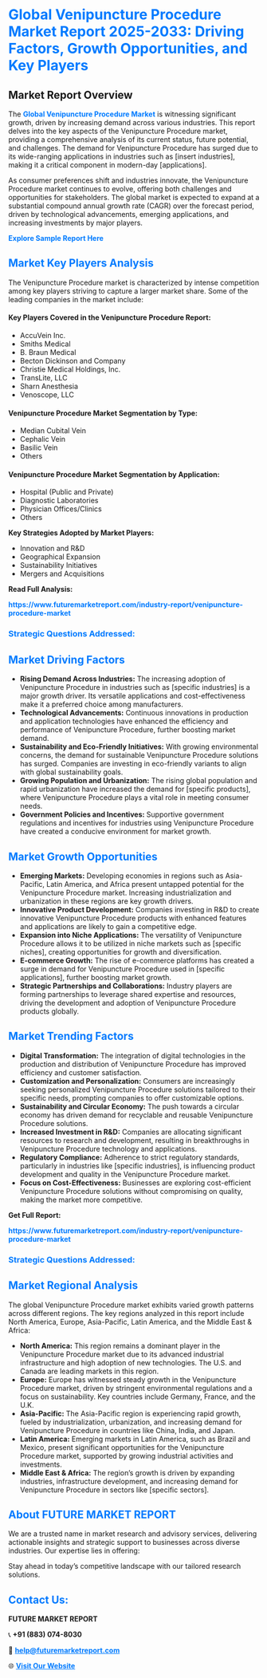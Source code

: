 <h1 style="color: #007BFF;">Global Venipuncture Procedure Market Report 2025-2033: Driving Factors, Growth Opportunities, and Key Players</h1>

<section id="overview">
<h2>Market Report Overview</h2>
<p>The <a href="https://www.futuremarketreport.com/industry-report/venipuncture-procedure-market" style="color: #007BFF; text-decoration: none;"><strong>Global Venipuncture Procedure Market</strong></a> is witnessing significant growth, driven by increasing demand across various industries. This report delves into the key aspects of the Venipuncture Procedure market, providing a comprehensive analysis of its current status, future potential, and challenges. The demand for Venipuncture Procedure has surged due to its wide-ranging applications in industries such as [insert industries], making it a critical component in modern-day [applications].</p>
<p>As consumer preferences shift and industries innovate, the Venipuncture Procedure market continues to evolve, offering both challenges and opportunities for stakeholders. The global market is expected to expand at a substantial compound annual growth rate (CAGR) over the forecast period, driven by technological advancements, emerging applications, and increasing investments by major players.</p>
</section>

<section id="overview">
<p><a href="https://www.futuremarketreport.com/request-sample/reportId=105938" style="color: #007BFF; text-decoration: none;"><strong>Explore Sample Report Here</strong></a></p>
</section>

<section id="key-players">
<h2 style="color: #007BFF;">Market Key Players Analysis</h2>
<p>The Venipuncture Procedure market is characterized by intense competition among key players striving to capture a larger market share. Some of the leading companies in the market include:</p>
<h4>Key Players Covered in the Venipuncture Procedure Report:</h4>
<ul><li>AccuVein Inc.</li><li>Smiths Medical</li><li>B. Braun Medical</li><li>Becton Dickinson and Company</li><li>Christie Medical Holdings, Inc.</li><li>TransLite, LLC</li><li>Sharn Anesthesia</li><li>Venoscope, LLC</li></ul>
<h4>Venipuncture Procedure Market Segmentation by Type:</h4>
<ul><li>Median Cubital Vein</li><li>Cephalic Vein</li><li>Basilic Vein</li><li>Others</li></ul>

<h4>Venipuncture Procedure Market Segmentation by Application:</h4>
<ul><li>Hospital (Public and Private)</li><li>Diagnostic Laboratories</li><li>Physician Offices/Clinics</li><li>Others</li></ul>
<p><strong>Key Strategies Adopted by Market Players:</strong></p>
<ul>
<li>Innovation and R&D</li>
<li>Geographical Expansion</li>
<li>Sustainability Initiatives</li>
<li>Mergers and Acquisitions</li>
</ul>
</section>

<section>
<p><strong>Read Full Analysis: </strong></p><a href="https://www.futuremarketreport.com/industry-report/venipuncture-procedure-market" style="color: #007BFF; text-decoration: none;"><strong>https://www.futuremarketreport.com/industry-report/venipuncture-procedure-market</strong></a>
<h3 style="color: #007BFF;">Strategic Questions Addressed:</h3>
</section>

<section id="driving-factors">
<h2 style="color: #007BFF;">Market Driving Factors</h2>
<ul>
<li><strong>Rising Demand Across Industries:</strong> The increasing adoption of Venipuncture Procedure in industries such as [specific industries] is a major growth driver. Its versatile applications and cost-effectiveness make it a preferred choice among manufacturers.</li>
<li><strong>Technological Advancements:</strong> Continuous innovations in production and application technologies have enhanced the efficiency and performance of Venipuncture Procedure, further boosting market demand.</li>
<li><strong>Sustainability and Eco-Friendly Initiatives:</strong> With growing environmental concerns, the demand for sustainable Venipuncture Procedure solutions has surged. Companies are investing in eco-friendly variants to align with global sustainability goals.</li>
<li><strong>Growing Population and Urbanization:</strong> The rising global population and rapid urbanization have increased the demand for [specific products], where Venipuncture Procedure plays a vital role in meeting consumer needs.</li>
<li><strong>Government Policies and Incentives:</strong> Supportive government regulations and incentives for industries using Venipuncture Procedure have created a conducive environment for market growth.</li>
</ul>
</section>

<section id="growth-opportunities">
<h2 style="color: #007BFF;">Market Growth Opportunities</h2>
<ul>
<li><strong>Emerging Markets:</strong> Developing economies in regions such as Asia-Pacific, Latin America, and Africa present untapped potential for the Venipuncture Procedure market. Increasing industrialization and urbanization in these regions are key growth drivers.</li>
<li><strong>Innovative Product Development:</strong> Companies investing in R&D to create innovative Venipuncture Procedure products with enhanced features and applications are likely to gain a competitive edge.</li>
<li><strong>Expansion into Niche Applications:</strong> The versatility of Venipuncture Procedure allows it to be utilized in niche markets such as [specific niches], creating opportunities for growth and diversification.</li>
<li><strong>E-commerce Growth:</strong> The rise of e-commerce platforms has created a surge in demand for Venipuncture Procedure used in [specific applications], further boosting market growth.</li>
<li><strong>Strategic Partnerships and Collaborations:</strong> Industry players are forming partnerships to leverage shared expertise and resources, driving the development and adoption of Venipuncture Procedure products globally.</li>
</ul>
</section>

<section id="trending-factors">
<h2 style="color: #007BFF;">Market Trending Factors</h2>
<ul>
<li><strong>Digital Transformation:</strong> The integration of digital technologies in the production and distribution of Venipuncture Procedure has improved efficiency and customer satisfaction.</li>
<li><strong>Customization and Personalization:</strong> Consumers are increasingly seeking personalized Venipuncture Procedure solutions tailored to their specific needs, prompting companies to offer customizable options.</li>
<li><strong>Sustainability and Circular Economy:</strong> The push towards a circular economy has driven demand for recyclable and reusable Venipuncture Procedure solutions.</li>
<li><strong>Increased Investment in R&D:</strong> Companies are allocating significant resources to research and development, resulting in breakthroughs in Venipuncture Procedure technology and applications.</li>
<li><strong>Regulatory Compliance:</strong> Adherence to strict regulatory standards, particularly in industries like [specific industries], is influencing product development and quality in the Venipuncture Procedure market.</li>
<li><strong>Focus on Cost-Effectiveness:</strong> Businesses are exploring cost-efficient Venipuncture Procedure solutions without compromising on quality, making the market more competitive.</li>
</ul>
</section>

<section>
<p><strong>Get Full Report: </strong></p><a href="https://www.futuremarketreport.com/industry-report/venipuncture-procedure-market" style="color: #007BFF; text-decoration: none;"><strong>https://www.futuremarketreport.com/industry-report/venipuncture-procedure-market</strong></a>
<h3 style="color: #007BFF;">Strategic Questions Addressed:</h3>
</section>


<section id="regional-analysis">
<h2 style="color: #007BFF;">Market Regional Analysis</h2>
<p>The global Venipuncture Procedure market exhibits varied growth patterns across different regions. The key regions analyzed in this report include North America, Europe, Asia-Pacific, Latin America, and the Middle East & Africa:</p>
<ul>
<li><strong>North America:</strong> This region remains a dominant player in the Venipuncture Procedure market due to its advanced industrial infrastructure and high adoption of new technologies. The U.S. and Canada are leading markets in this region.</li>
<li><strong>Europe:</strong> Europe has witnessed steady growth in the Venipuncture Procedure market, driven by stringent environmental regulations and a focus on sustainability. Key countries include Germany, France, and the U.K.</li>
<li><strong>Asia-Pacific:</strong> The Asia-Pacific region is experiencing rapid growth, fueled by industrialization, urbanization, and increasing demand for Venipuncture Procedure in countries like China, India, and Japan.</li>
<li><strong>Latin America:</strong> Emerging markets in Latin America, such as Brazil and Mexico, present significant opportunities for the Venipuncture Procedure market, supported by growing industrial activities and investments.</li>
<li><strong>Middle East & Africa:</strong> The region’s growth is driven by expanding industries, infrastructure development, and increasing demand for Venipuncture Procedure in sectors like [specific sectors].</li>
</ul>
</section>

<footer>
<h2 style="color: #007BFF;">About FUTURE MARKET REPORT</h2>
<p>We are a trusted name in market research and advisory services, delivering actionable insights and strategic support to businesses across diverse industries. Our expertise lies in offering:</p>

<p>Stay ahead in today’s competitive landscape with our tailored research solutions.</p>

<h2 style="color: #007BFF;">Contact Us:</h2>
<p><strong>FUTURE MARKET REPORT</strong></p>
<p>📞 <strong>+91 (883) 074-8030</strong></p>
<p>📧 <strong><a href="mailto:help@futuremarketreport.com" style="color: #007BFF;">help@futuremarketreport.com</a></strong></p>
<p>🌐 <strong><a href="https://www.futuremarketreport.com/" style="color: #007BFF;">Visit Our Website</a></strong></p>
</footer>
